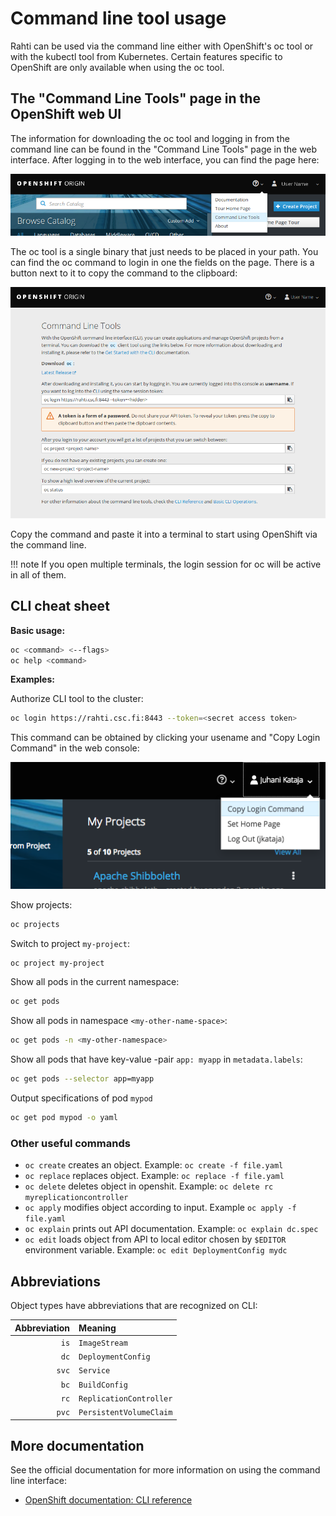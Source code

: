 # Command line tool usage

Rahti can be used via the command line either with OpenShift's oc tool
or with the kubectl tool from Kubernetes. Certain features specific to OpenShift
are only available when using the oc tool.

## The "Command Line Tools" page in the OpenShift web UI

The information for downloading the oc tool and logging in from the command line
can be found in the "Command Line Tools" page in the web interface. After
logging in to the web interface, you can find the page here:

![Command line tools](img/cli_help_menu_3.7.png)

The oc tool is a single binary that just needs to be placed in your path. You
can find the oc command to login in one the fields on the page. There is a
button next to it to copy the command to the clipboard:

![OpenShift Command Line Tools page](img/openshift_cli_dialog_3.7.png)

Copy the command and paste it into a terminal to start using OpenShift via the
command line.

!!! note
    If you open multiple terminals, the login session for oc will be active in
    all of them.

## CLI cheat sheet

**Basic usage:**

```bash
oc <command> <--flags>
oc help <command>
```

**Examples:**

Authorize CLI tool to the cluster:

```bash
oc login https://rahti.csc.fi:8443 --token=<secret access token>
```

This command can be obtained by clicking your usename and "Copy Login Command"
in the web console:

![copy login](../tutorials/img/copy-login.png)

Show projects:

```bash
oc projects
```

Switch to project `my-project`:

```bash
oc project my-project
```

Show all pods in the current namespace:

```bash
oc get pods
```

Show all pods in namespace `<my-other-name-space>`:

```bash
oc get pods -n <my-other-namespace>
```

Show all pods that have key-value -pair `app: myapp` in `metadata.labels`:

```bash
oc get pods --selector app=myapp
```

Output specifications of pod `mypod`

```bash
oc get pod mypod -o yaml
```

### Other useful commands

* `oc create` creates an object. Example: `oc create -f file.yaml`
* `oc replace` replaces object. Example: `oc replace -f file.yaml`
* `oc delete` deletes object in openshit. Example: `oc delete rc
  myreplicationcontroller`
* `oc apply` modifies object according to input. Example `oc apply -f
  file.yaml`
* `oc explain` prints out API documentation. Example: `oc explain dc.spec`
* `oc edit` loads object from API to local editor chosen by `$EDITOR`
  environment variable. Example: `oc edit DeploymentConfig mydc`

## Abbreviations

Object types have abbreviations that are recognized on CLI:

|Abbreviation |Meaning|
|-----:|:-------|
|`is`|`ImageStream`|
|`dc`|`DeploymentConfig`|
|`svc`|`Service`|
|`bc`|`BuildConfig`|
|`rc`|`ReplicationController`|
|`pvc`|`PersistentVolumeClaim`|

## More documentation

See the official documentation for more information on using the command line
interface:

* [OpenShift documentation: CLI reference](https://docs.okd.io/latest/cli_reference/index.html)
